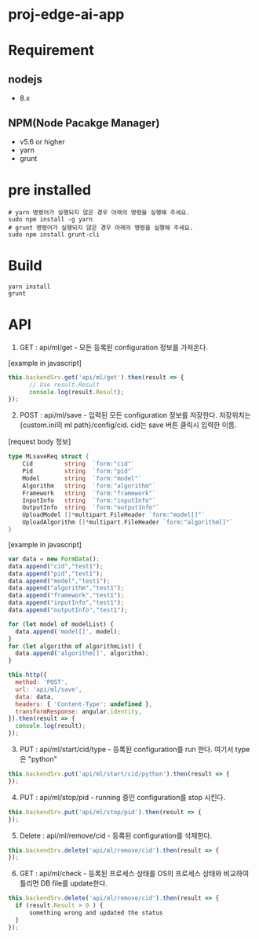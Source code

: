 # proj-edge-ai-app

# Requirement
## nodejs
- 8.x
## NPM(Node Pacakge Manager)
- v5.6 or higher
- yarn
- grunt

# pre installed
```
# yarn 명령어가 실행되지 않은 경우 아래의 명령을 실행해 주세요.
sudo npm install -g yarn
# grunt 명령어가 실행되지 않은 경우 아래의 명령을 실행해 주세요.
sudo npm install grunt-cli
```
# Build
```
yarn install
grunt
```
# API
1. GET : api/ml/get - 모든 등록된 configuration 정보를 가져온다.

[example in javascript]
```javascript
this.backendSrv.get('api/ml/get').then(result => {
      // Use result.Result
      console.log(result.Result);
});
```

2. POST : api/ml/save - 입력된 모든 configuration 정보를 저장한다. 
                 저장위치는 {custom.ini의 ml path}/config/cid.
                 cid는 save 버튼 클릭시 입력한 이름.
                 
[request body 정보]
```go
type MLsaveReq struct {
	Cid         string  `form:"cid"`
	Pid         string  `form:"pid"`
	Model       string  `form:"model"`
	Algorithm   string  `form:"algorithm"`
	Framework   string  `form:"framework"`
	InputInfo   string  `form:"inputInfo"`
	OutputInfo  string  `form:"outputInfo"`
	UploadModel []*multipart.FileHeader `form:"model[]"`
	UploadAlgorithm []*multipart.FileHeader `form:"algorithm[]"`
}
```

[example in javascript]

```javascript
var data = new FormData();
data.append("cid","test1");
data.append("pid","test1");
data.append("model","test1");
data.append("algorithm","test1");
data.append("framework","test1");
data.append("inputInfo","test1");
data.append("outputInfo","test1");

for (let model of modelList) {
  data.append('model[]', model);
}
for (let algorithm of algorithmList) {
  data.append('algorithm[]', algorithm);
}

this.http({
  method: 'POST',
  url: 'api/ml/save',
  data: data,
  headers: { 'Content-Type': undefined },
  transformResponse: angular.identity,
}).then(result => {
  console.log(result);
});
```

3. PUT : api/ml/start/cid/type - 등록된 configuration를 run 한다. 
                                 여기서 type은 "python"
```javascript
this.backendSrv.put('api/ml/start/cid/python').then(result => {
});
```

4. PUT : api/ml/stop/pid - running 중인 configuration를 stop 시킨다.

```javascript
this.backendSrv.put('api/ml/stop/pid').then(result => {
});
```

5. Delete : api/ml/remove/cid - 등록된 configuration를 삭제한다.
```javascript
this.backendSrv.delete('api/ml/remove/cid').then(result => {
});
```

6. GET : api/ml/check - 등록된 프로세스 상태를 OS의 프로세스 상태와 비교하여 틀리면 DB file를 update한다.
```javascript
this.backendSrv.delete('api/ml/remove/cid').then(result => {
  if (result.Result > 0 ) {
      something wrong and updated the status
  }
});
```
